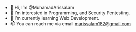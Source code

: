 - 👋 Hi, I’m @MuhamadArissalam
- 👀 I’m interested in Programming, and Security Pentesting.
- 🌱 I’m currently learning Web Development.
- 📫 You can reach me via email <a href="mailto:marissalam182@gmail.com">marissalam182@gmail.com</a>
